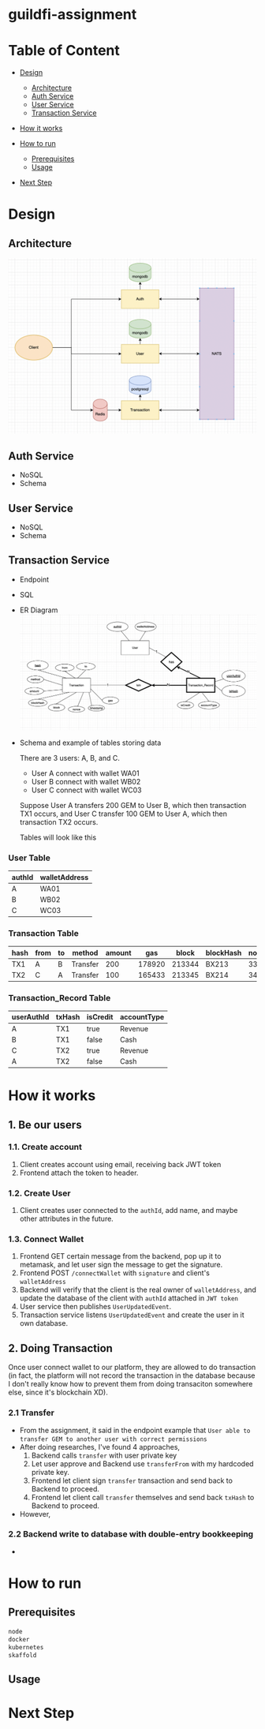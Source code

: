 # guildfi-assignment

# Table of Content

- [Design](#design)
  - [Architecture](#architecture)
  - [Auth Service](#auth-service)
  - [User Service](#user-service)
  - [Transaction Service](#transaction-service)
- [How it works](#how-it-works)

- [How to run](#how-to-run)
  - [Prerequisites](#prerequisites)
  - [Usage](#usage)
- [Next Step](#next-step)

# Design

## Architecture

![Architecture](image/Architecture.png)

## Auth Service

- NoSQL
- Schema

## User Service

- NoSQL
- Schema

## Transaction Service

- Endpoint
- SQL
- ER Diagram
  ![ERDiagramTransaction](image/ERDiagramTransaction.png)

- Schema and example of tables storing data

  There are 3 users: A, B, and C.

  - User A connect with wallet WA01
  - User B connect with wallet WB02
  - User C connect with wallet WC03

  Suppose User A transfers 200 GEM to User B, which then transaction TX1 occurs,
  and User C transfer 100 GEM to User A, which then transaction TX2 occurs.

  Tables will look like this

### User Table

| authId | walletAddress |
| ------ | ------------- |
| A      | WA01          |
| B      | WB02          |
| C      | WC03          |

### Transaction Table

| hash | from | to  | method   | amount | gas    | block  | blockHash | nonce |
| ---- | ---- | --- | -------- | ------ | ------ | ------ | --------- | ----- |
| TX1  | A    | B   | Transfer | 200    | 178920 | 213344 | BX213     | 33    |
| TX2  | C    | A   | Transfer | 100    | 165433 | 213345 | BX214     | 34    |

### Transaction_Record Table

| userAuthId | txHash | isCredit | accountType |
| ---------- | ------ | -------- | ----------- |
| A          | TX1    | true     | Revenue     |
| B          | TX1    | false    | Cash        |
| C          | TX2    | true     | Revenue     |
| A          | TX2    | false    | Cash        |

# How it works

## 1. Be our users

### 1.1. Create account

1. Client creates account using email, receiving back JWT token
2. Frontend attach the token to header.

### 1.2. Create User

1. Client creates user connected to the `authId`, add name, and maybe other attributes in the future.

### 1.3. Connect Wallet

1. Frontend GET certain message from the backend, pop up it to metamask, and let user sign the message to get the signature.
2. Frontend POST `/connectWallet` with `signature` and client's `walletAddress`
3. Backend will verify that the client is the real owner of `walletAddress`, and update the database of the client with `authId` attached in `JWT token`
4. User service then publishes `UserUpdatedEvent`.
5. Transaction service listens `UserUpdatedEvent` and create the user in it own database.

## 2. Doing Transaction

Once user connect wallet to our platform, they are allowed to do transaction (in fact, the platform will not record the transaction in the database because I don't really know how to prevent them from doing transaciton somewhere else, since it's blockchain XD).

### 2.1 Transfer

- From the assignment, it said in the endpoint example that `User able to transfer GEM to another user with correct permissions`
- After doing researches, I've found 4 approaches,
  1. Backend calls `transfer` with user private key
  2. Let user approve and Backend use `transferFrom` with my hardcoded private key.
  3. Frontend let client sign `transfer` transaction and send back to Backend to proceed.
  4. Frontend let client call `transfer` themselves and send back `txHash` to Backend to proceed.
- However,

### 2.2 Backend write to database with double-entry bookkeeping

-

# How to run

## Prerequisites

    node
    docker
    kubernetes
    skaffold

## Usage

# Next Step

